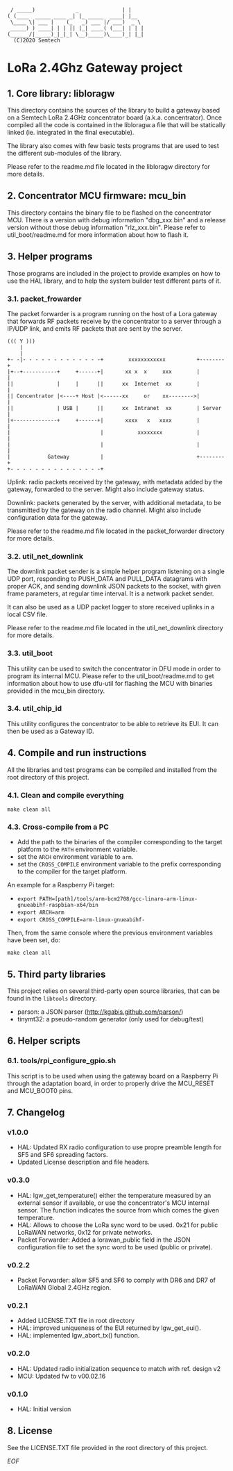 	 / _____)             _              | |
	( (____  _____ ____ _| |_ _____  ____| |__
	 \____ \| ___ |    (_   _) ___ |/ ___)  _ \
	 _____) ) ____| | | || |_| ____( (___| | | |
	(______/|_____)_|_|_| \__)_____)\____)_| |_|
	  (C)2020 Semtech

LoRa 2.4Ghz Gateway project
===========================

## 1. Core library: libloragw

This directory contains the sources of the library to build a gateway based on
a Semtech LoRa 2.4GHz concentrator board (a.k.a. concentrator).
Once compiled all the code is contained in the libloragw.a file that will be
statically linked (ie. integrated in the final executable).

The library also comes with few basic tests programs that are used to test the
different sub-modules of the library.

Please refer to the readme.md file located in the libloragw directory for
more details.

## 2. Concentrator MCU firmware: mcu_bin

This directory contains the binary file to be flashed on the concentrator MCU.
There is a version with debug information "dbg_xxx.bin" and a release version
without those debug information "rlz_xxx.bin".
Please refer to util_boot/readme.md for more information about how to flash it.

## 3. Helper programs

Those programs are included in the project to provide examples on how to use
the HAL library, and to help the system builder test different parts of it.

### 3.1. packet_frowarder

The packet forwarder is a program running on the host of a Lora gateway that
forwards RF packets receive by the concentrator to a server through a IP/UDP
link, and emits RF packets that are sent by the server.

	((( Y )))
	    |
	    |
	+- -|- - - - - - - - - - - - -+        xxxxxxxxxxxx          +--------+
	|+--+-----------+     +------+|       xx x  x     xxx        |        |
	||              |     |      ||      xx  Internet  xx        |        |
	|| Concentrator |<----+ Host |<------xx     or    xx-------->|        |
	||              | USB |      ||      xx  Intranet  xx        | Server |
	|+--------------+     +------+|       xxxx   x   xxxx        |        |
	|                             |           xxxxxxxx           |        |
	|                             |                              |        |
	|            Gateway          |                              +--------+
	+- - - - - - - - - - - - - - -+

Uplink: radio packets received by the gateway, with metadata added by the
gateway, forwarded to the server. Might also include gateway status.

Downlink: packets generated by the server, with additional metadata, to be
transmitted by the gateway on the radio channel. Might also include
configuration data for the gateway.

Please refer to the readme.md file located in the packet_forwarder directory
for more details.

### 3.2. util_net_downlink

The downlink packet sender is a simple helper program listening on a single
UDP port, responding to PUSH_DATA and PULL_DATA datagrams with proper ACK, and
sending downlink JSON packets to the socket, with given frame parameters, at
regular time interval.
It is a network packet sender.

It can also be used as a UDP packet logger to store received uplinks in a
local CSV file.

Please refer to the readme.md file located in the util_net_downlink directory
for more details.

### 3.3. util_boot

This utility can be used to switch the concentrator in DFU mode in order to
program its internal MCU.
Please refer to the util_boot/readme.md to get information about how to use
dfu-util for flashing the MCU with binaries provided in the mcu_bin directory.

### 3.4. util_chip_id

This utility configures the concentrator to be able to retrieve its EUI.
It can then be used as a Gateway ID.

## 4. Compile and run instructions

All the libraries and test programs can be compiled and installed from the
root directory of this project.

### 4.1. Clean and compile everything

`make clean all`

### 4.3. Cross-compile from a PC

* Add the path to the binaries of the compiler corresponding to the target
platform to the `PATH` environment variable.
* set the `ARCH` environment variable to `arm`.
* set the `CROSS_COMPILE` environment variable to the prefix corresponding to
the compiler for the target platform.

An example for a Raspberry Pi target:

* `export PATH=[path]/tools/arm-bcm2708/gcc-linaro-arm-linux-gnueabihf-raspbian-x64/bin`
* `export ARCH=arm`
* `export CROSS_COMPILE=arm-linux-gnueabihf-`

Then, from the same console where the previous environment variables have been
set, do:

`make clean all`

## 5. Third party libraries

This project relies on several third-party open source libraries, that can be
found in the `libtools` directory.
* parson: a JSON parser (http://kgabis.github.com/parson/)
* tinymt32: a pseudo-random generator (only used for debug/test)

## 6. Helper scripts

### 6.1. tools/rpi_configure_gpio.sh

This script is to be used when using the gateway board on a Raspberry Pi through
the adaptation board, in order to properly drive the MCU_RESET and MCU_BOOT0 pins.

## 7. Changelog

### v1.0.0 ###

* HAL: Updated RX radio configuration to use propre preamble length for SF5 and
SF6 spreading factors.
* Updated License description and file headers.

### v0.3.0 ###

* HAL: lgw_get_temperature() either the temperature measured by an external
sensor if available, or use the concentrator's MCU internal sensor. The function
indicates the source from which comes the given temperature.
* HAL: Allows to choose the LoRa sync word to be used. 0x21 for public LoRaWAN
networks, 0x12 for private networks.
* Packet Forwarder: Added a lorawan_public field in the JSON configuration file
to set the sync word to be used (public or private).

### v0.2.2 ###

* Packet Forwarder: allow SF5 and SF6 to comply with DR6 and DR7 of LoRaWAN
Global 2.4GHz region.

### v0.2.1 ###

* Added LICENSE.TXT file in root directory
* HAL: improved uniqueness of the EUI returned by lgw_get_eui().
* HAL: implemented lgw_abort_tx() function.

### v0.2.0 ###

* HAL: Updated radio initialization sequence to match with ref. design v2
* MCU: Updated fw to v00.02.16

### v0.1.0 ###

* HAL: Initial version

## 8. License

See the LICENSE.TXT file provided in the root directory of this project.

*EOF*
